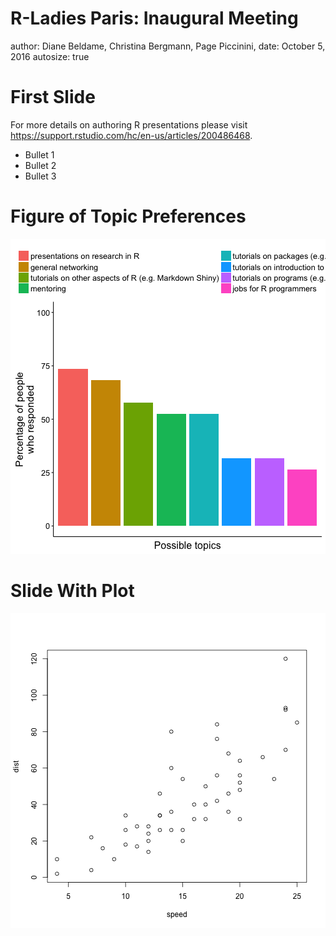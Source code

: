 R-Ladies Paris: Inaugural Meeting
========================================================
author: Diane Beldame, Christina Bergmann, Page Piccinini, 
date: October 5, 2016
autosize: true



First Slide
========================================================

For more details on authoring R presentations please visit <https://support.rstudio.com/hc/en-us/articles/200486468>.

- Bullet 1
- Bullet 2
- Bullet 3

Figure of Topic Preferences
========================================================

![plot of chunk unnamed-chunk-2](inaugural_meeting_2016-10-05_presentation-figure/unnamed-chunk-2-1.png)

Slide With Plot
========================================================

![plot of chunk unnamed-chunk-3](inaugural_meeting_2016-10-05_presentation-figure/unnamed-chunk-3-1.png)

